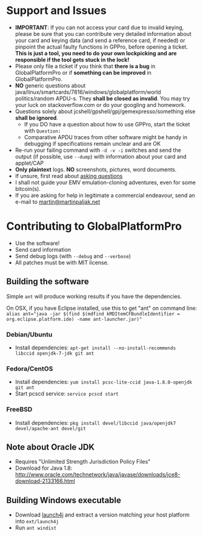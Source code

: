 # Support and Issues
  * **IMPORTANT**: If you can not access your card due to invalid keying, please be sure that you can contribute very detailed information about your card and keying data (and send a reference card, if needed) or pinpoint the actual faulty functions in GPPro, before opening a ticket. **This is just a tool, you need to do your own lockpicking and are responsible if the tool gets stuck in the lock!**
  * Please only file a ticket if you think that **there is a bug** in GlobalPlatformPro or if **something can be improved** in GlobalPlatformPro.
  * **NO** generic questions about java/linux/smartcards/7816/windows/globalplatform/world politics/random APDU-s. They **shall be closed as invalid**. You may try your luck on stackoverflow.com or do your googling and homework.
  * Questions solely about jcshell/gpshell/gpj/gemexpresso/something else **shall be ignored**.
     * If you DO have a question about how to use GPPro, start the ticket with `Question: `
     * Comparative APDU traces from other software might be handy in debugging if specifications remain unclear and are OK
  * Re-run your failing command with `-d -v -i` switches and send the output (if possible, use `--dump`) with information about your card and applet/CAP
  * **Only plaintext** logs. **NO** screenshots, pictures, word documents.
  * If unsure, first read about [asking questions](http://www.catb.org/esr/faqs/smart-questions.html)
  * I shall not guide your EMV emulation-cloning adventures, even for some bitcoin(s).
  * If you are asking for help in legitimate a commercial endeavour, send an e-mail to martin@martinpaljak.net

# Contributing to GlobalPlatformPro
 * Use the software!
 * Send card information
 * Send debug logs (with `--debug` and `--verbose`)
 * All patches must be with MIT license.

## Building the software
Simple `ant` will produce working results if you have the dependencies.

On OSX, if you have Eclipse installed, use this to get "ant" on command line:
 `alias ant="java -jar $(find $(mdfind kMDItemCFBundleIdentifier = org.eclipse.platform.ide) -name ant-launcher.jar)"`

### Debian/Ubuntu
 * Install dependencies: `apt-get install --no-install-recommends libccid openjdk-7-jdk git ant`

### Fedora/CentOS
 * Install dependencies: `yum install pcsc-lite-ccid java-1.8.0-openjdk git ant`
 * Start pcscd service: `service pcscd start`

### FreeBSD
 * Install dependencies: `pkg install devel/libccid java/openjdk7 devel/apache-ant devel/git`

## Note about Oracle JDK
 * Requires "Unlimited Strength Jurisdiction Policy Files"
 * Download for Java 1.8: http://www.oracle.com/technetwork/java/javase/downloads/jce8-download-2133166.html

## Building Windows executable
 * Download [launch4j](http://launch4j.sourceforge.net/) and extract a version matching your host platform into `ext/launch4j`
 * Run `ant windist`
